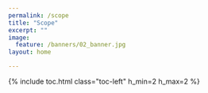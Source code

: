 ```yaml
---
permalink: /scope
title: "Scope"
excerpt: ""
image:
  feature: /banners/02_banner.jpg
layout: home

---
```

{% include toc.html class="toc-left" h_min=2 h_max=2 %}
